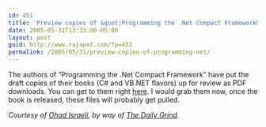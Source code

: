 ```yaml
---
id: 451
title: 'Preview copies of &quot;Programming the .Net Compact Framework&quot;'
date: 2005-05-31T13:33:00-05:00
layout: post
guid: http://www.rajapet.com/?p=451
permalink: /2005/05/31/preview-copies-of-programming-net/
---
```

The authors of &#8220;Programming the .Net Compact Framework&#8221; have put the draft copies of their books (C# and VB.NET flavors) up for review as PDF downloads. You can get to them right [here](http://www.paulyao.com/cfbook/). I would grab them now, once the book is released, these files will probably get pulled.

_Courtesy of_ [_Ohad Israeli_](http://weblogs.asp.net/israelio/archive/2005/05/30/409648.aspx)_, by way of_ [_The Daily Grind_](http://www.larkware.com/dg3/TheDailyGrind633.html)_._